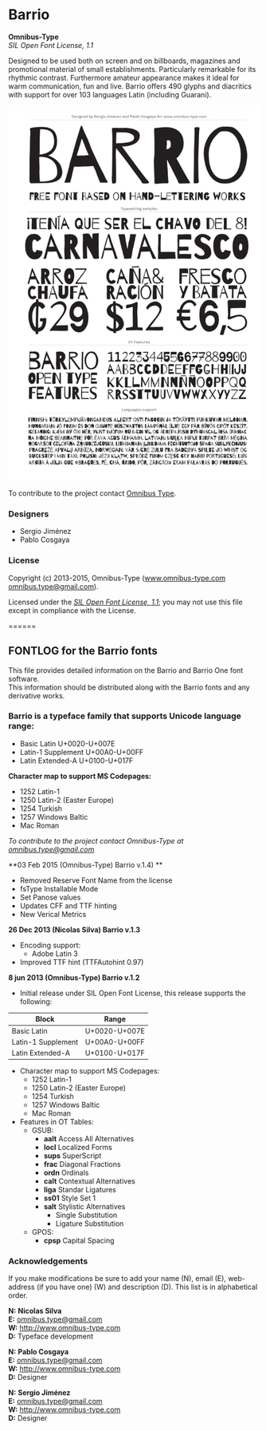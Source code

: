 # Barrio

**Omnibus-Type**  
*SIL Open Font License, 1.1*

Designed to be used both on screen and on billboards, magazines and promotional material of small establishments. Particularly remarkable for its rhythmic contrast. Furthermore amateur appearance makes it ideal for warm communication, fun and live. Barrio offers 490 glyphs and diacritics with support for over 103 languages ​​Latin (including Guarani). 

![Sample of Barrio.](SRC/Barrio.gif "Barrio")

To contribute to the project contact [Omnibus Type](http://omnibus-type.com/).

### Designers

* Sergio Jiménez
* Pablo Cosgaya

### License

Copyright (c) 2013-2015, Omnibus-Type (www.omnibus-type.com omnibus.type@gmail.com).

Licensed under the [*SIL Open Font License, 1.1*](http://scripts.sil.org/OFL); you may not use this file except in compliance with the License.

======
## FONTLOG for the Barrio fonts

This file provides detailed information on the Barrio and Barrio One font software.  
This information should be distributed along with the Barrio fonts and any derivative works.

### Barrio is a typeface family that supports Unicode language range: 

* Basic Latin           U+0020-U+007E
* Latin-1 Supplement    U+00A0-U+00FF
* Latin Extended-A      U+0100-U+017F

**Character map to support MS Codepages:**
* 1252 Latin-1
* 1250 Latin-2 (Easter Europe)
* 1254 Turkish
* 1257 Windows Baltic
* Mac Roman

*To contribute to the project contact Omnibus-Type at omnibus.type@gmail.com*

**03 Feb 2015 (Omnibus-Type) Barrio v.1.4) **  
- Removed Reserve Font Name from the license
- fsType Installable Mode
- Set Panose values
- Updates CFF and TTF hinting
- New Verical Metrics

**26 Dec 2013 (Nicolas Silva) Barrio v.1.3**
- Encoding support:
  - Adobe Latin 3
- Improved TTF hint (TTFAutohint 0.97)

**8 jun 2013 (Omnibus-Type) Barrio v.1.2**
- Initial release under SIL Open Font License, this release supports the following:  

Block              | Range
-------------------|--------------
Basic Latin        | U+0020-U+007E
Latin-1 Supplement | U+00A0-U+00FF
Latin Extended-A   | U+0100-U+017F

 
- Character map to support MS Codepages:  
  - 1252 Latin-1
  - 1250 Latin-2 (Easter Europe)
  - 1254 Turkish
  - 1257 Windows Baltic
  - Mac Roman
- Features in OT Tables:
  - GSUB:
    * **aalt** Access All Alternatives
    * **locl** Localized Forms
    * **sups** SuperScript
    * **frac** Diagonal Fractions
    * **ordn** Ordinals
    * **calt** Contextual Alternatives
    * **liga** Standar Ligatures
    * **ss01** Style Set 1
    * **salt** Stylistic Alternatives
      * Single Substitution
      * Ligature Substitution
  - GPOS:
    * **cpsp** Capital Spacing

### Acknowledgements

If you make modifications be sure to add your name (N), email (E), web-address
(if you have one) (W) and description (D). This list is in alphabetical order.

**N:** **Nicolas Silva**  
**E:** omnibus.type@gmail.com  
**W:** http://www.omnibus-type.com  
**D:** Typeface development  

**N:** **Pablo Cosgaya**  
**E:** omnibus.type@gmail.com  
**W:** http://www.omnibus-type.com  
**D:** Designer

**N:** **Sergio Jiménez**  
**E:** omnibus.type@gmail.com  
**W:** http://www.omnibus-type.com  
**D:** Designer